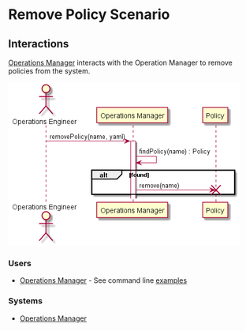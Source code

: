 # Remove Policy Scenario

## Interactions
[Operations Manager](../../Actors/OperationsManager/README.md) interacts with the Operation Manager to remove policies from
the system.

![Image](Interaction.png)

### Users

* [Operations Manager](../../Actors/OperationsManager/README.md) - See command line [examples](../../Actors/OperationManager/README.md#remove-policy)

### Systems

* [Operations Manager](../../OperationsManager/README.md)

